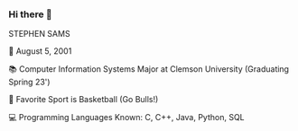 ### Hi there 👋

STEPHEN SAMS

🎉 August 5, 2001

📚 Computer Information Systems Major at Clemson University (Graduating Spring 23')

🏀 Favorite Sport is Basketball (Go Bulls!)

💻 Programming Languages Known: C, C++, Java, Python, SQL


